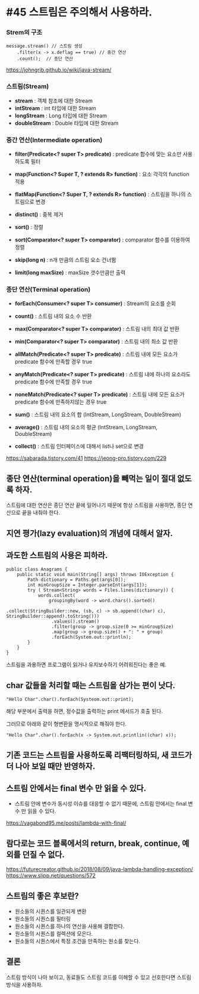 # #45 스트림은 주의해서 사용하라.



### Strem의 구조

    message.stream() // 스트림 생성
	    .filter(x -> x.deflag == true) // 중간 연산
	    .count();  // 종단 연산
  
  https://johngrib.github.io/wiki/java-stream/

### 스트림(Stream)

- **stream** : 객체 참조에 대한 Stream
- **intStream** : int 타입에 대한 Stream
- **longStream** : Long 타입에 대한 Stream
- **doubleStream** : Double 타입에 대한 Stream 

### 중간 연산(Intermediate operation)

-   **filter(Predicate<? super T> predicate)**  : predicate 함수에 맞는 요소만 사용하도록 필터
    
-   **map(Function<? Super T, ? extends R> function)**  : 요소 각각의 function 적용
    
-   **flatMap(Function<? Super T, ? extends R> function)**  : 스트림을 하나의 스트림으로 변경
    
-   **distinct()**  : 중복 제거
    
-   **sort()**  : 정렬 
    
-   **sort(Comparator<? super T> comparator)**  : comparator 함수를 이용하여 정렬
    
-   **skip(long n)**  : n개 만큼의 스트림 요소 건너뜀
    
-   **limit(long maxSize)**  : maxSize 갯수만큼만 출력

### 종단 연산(Terminal operation)

-   **forEach(Consumer<? super T> consumer)**  : Stream의 요소를 순회
    
-   **count()**  : 스트림 내의 요소 수 반환
    
-   **max(Comparator<? super T> comparator)**  : 스트림 내의 최대 값 반환
    
-   **min(Comparator<? super T> comparator)**  : 스트림 내의 최소 값 반환
    
-   **allMatch(Predicate<? super T> predicate)**  : 스트림 내에 모든 요소가 predicate 함수에 만족할 경우 true
    
-   **anyMatch(Predicate<? super T> predicate)**  : 스트림 내에 하나의 요소라도 predicate 함수에 만족할 경우 true
    
-   **noneMatch(Predicate<? super T> predicate)**  : 스트림 내에 모든 요소가 predicate 함수에 만족하지않는 경우 true
    
-   **sum()**  : 스트림 내의 요소의 합 (IntStream, LongStream, DoubleStream)
    
-   **average()**  : 스트림 내의 요소의 평균 (IntStream, LongStream, DoubleStream)
-  **collect()** :  스트림 인터페이스에 대해서 list나 set으로 변경 

https://sabarada.tistory.com/41
https://jeong-pro.tistory.com/229

## 종단 연산(terminal operation)을 빼먹는 일이 절대 없도록 하자.

스트림에 대한 연산은 종단 연산 끝에 일어나기 때문에 항상 스트림을 사용하면, 종단 연산으로 끝을 내줘야 한다.

## 지연 평가(lazy evaluation)의 개념에 대해서 알자.

## 과도한 스트림의 사용은 피하라.

    public class Anagrams {
	    public static void main(String[] args) throws IOException {
		    Path dictionary = Paths.get(args[0]);
		    int minGroupSize = Integer.parseInt(args[1]);
		    try ( Stream<String> words = Files.lines(dictionary)) {
			    words.collect(
				    groupingBy(word -> word.chars().sorted()
												    .collect(StringBuilder::new, (sb, c) -> sb.append((char) c), StringBuilder::append).toString()))
					 .values().stream()
					 .filter(group -> group.size(0 >= minGroupSize)
					 .map(group -> group.size() + ": " + group)
					 .forEach(System.out::println);
		    }
	    }
    }


스트림을 과용하면 프로그램이 읽거나  유지보수하기 어려워진다는 좋은 예.


## char 값들을 처리할 때는 스트림을 삼가는 편이 낫다.

    "Hello Char".char().forEach(Systeom.out::print);
해당 부분에서 출력을 하면, 정수값을 출력하는 print 메서드가 호출 된다.

그러므로 아래와 같이 형변환을 명시적으로 해줘야 한다.

    "Hello Char".char().forEach(x -> System.out.printlin((char) x));

## 기존 코드는 스트림을 사용하도록 리팩터링하되, 새 코드가 더 나아 보일 때만 반영하자.

## 스트림 안에서는 final 변수 만 읽을 수 있다.

- 스트림 안에 변수가 동시성 이슈를 대응할 수 없기 때문에, 스트림 안에서는 final 변수 만 읽을 수 있다.

https://vagabond95.me/posts/lambda-with-final/

## 람다로는 코드 블록에서의 return, break, continue, 예외를 던질 수 없다.

https://futurecreator.github.io/2018/08/09/java-lambda-handling-exception/
https://www.slipp.net/questions/572

## 스트림의 좋은 후보란?

- 원소들의 시퀀스를 일관되게 변환
- 원소들의 시퀀스를 필터링
- 원소들의 시퀀스를 하나의 연산을 사용해 결합한다.
- 원소들의 시퀀스를 컬렉션에 모은다.
- 원소들의 시퀀스에서 특정 조건을 만족하는 원소를 찾는다.

## 결론

스트림 방식이 나아 보이고, 동료들도 스트림 코드를 이해할 수 있고 선호한다면 스트림 방식을 사용하자.

